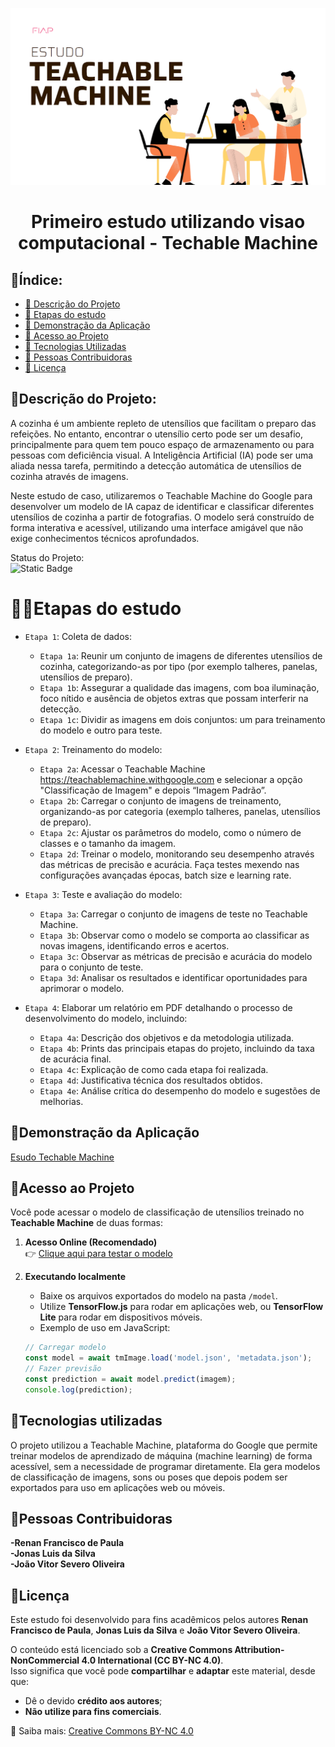 ![alt text](image.png)
<h1 align="center"> Primeiro estudo utilizando visao computacional - Techable Machine</h1>

## 📌Índice:

- [📌 Descrição do Projeto](#-descrição-do-projeto)
- [📌 Etapas do estudo](#hammeretapas-do-estudo)
- [📌 Demonstração da Aplicação](#-demonstração-da-aplicação)
- [📌 Acesso ao Projeto](#-acesso-ao-projeto)
- [📌 Tecnologias Utilizadas](#-tecnologias-utilizadas)
- [📌 Pessoas Contribuidoras](#-pessoas-contribuidoras)
- [📌 Licença](#-licença)
  
## 📌Descrição do Projeto:
A cozinha é um ambiente repleto de utensílios que facilitam o preparo das refeições. No entanto, encontrar o utensílio certo pode ser um desafio, principalmente para quem tem pouco espaço de armazenamento ou para pessoas com deficiência visual. A Inteligência Artificial (IA) pode ser uma aliada nessa tarefa, permitindo a detecção automática de utensílios de cozinha através de imagens.

Neste estudo de caso, utilizaremos o Teachable Machine do Google para desenvolver um modelo de IA capaz de identificar e classificar diferentes utensílios de cozinha a partir de fotografias. O modelo será construído de forma interativa e acessível, utilizando uma interface amigável que não exige conhecimentos técnicos aprofundados.

Status do Projeto:<br>
![Static Badge](https://img.shields.io/badge/Status-Finished-green)

# :hammer:📌Etapas do estudo
- `Etapa 1`: Coleta de dados:

    - `Etapa 1a`: Reunir um conjunto de imagens de diferentes utensílios de cozinha, categorizando-as por tipo (por exemplo talheres, panelas, utensílios de preparo).
    - `Etapa 1b`: Assegurar a qualidade das imagens, com boa iluminação, foco nítido e ausência de objetos extras que possam interferir na detecção.
    - `Etapa 1c`: Dividir as imagens em dois conjuntos: um para treinamento do modelo e outro para teste.

- `Etapa 2`: Treinamento do modelo:

    - `Etapa 2a`: Acessar o Teachable Machine <https://teachablemachine.withgoogle.com> e selecionar a opção "Classificação de Imagem" e depois “Imagem Padrão”.
    - `Etapa 2b`: Carregar o conjunto de imagens de treinamento, organizando-as por categoria (exemplo talheres, panelas, utensílios de preparo).
    - `Etapa 2c`: Ajustar os parâmetros do modelo, como o número de classes e o tamanho da imagem.
    - `Etapa 2d`: Treinar o modelo, monitorando seu desempenho através das métricas de precisão e acurácia. Faça testes mexendo nas configurações avançadas épocas, batch size e learning rate.

- `Etapa 3`: Teste e avaliação do modelo:

    - `Etapa 3a`: Carregar o conjunto de imagens de teste no Teachable Machine.
    - `Etapa 3b`: Observar como o modelo se comporta ao classificar as novas imagens, identificando erros e acertos.
    - `Etapa 3c`: Observar as métricas de precisão e acurácia do modelo para o conjunto de teste.
    - `Etapa 3d`: Analisar os resultados e identificar oportunidades para aprimorar o modelo.


- `Etapa 4`: Elaborar um relatório em PDF detalhando o processo de desenvolvimento do modelo, incluindo:

     - `Etapa 4a`: Descrição dos objetivos e da metodologia utilizada.
     - `Etapa 4b`: Prints das principais etapas do projeto, incluindo da taxa de acurácia final.
     - `Etapa 4c`: Explicação de como cada etapa foi realizada.
     - `Etapa 4d`: Justificativa técnica dos resultados obtidos.
     - `Etapa 4e`: Análise crítica do desempenho do modelo e sugestões de melhorias.

## 📌Demonstração da Aplicação
[Esudo Techable Machine](Estudo-Teachable-Machine/TechableMachine.pdf)

## 📌Acesso ao Projeto
Você pode acessar o modelo de classificação de utensílios treinado no **Teachable Machine** de duas formas:

1. **Acesso Online (Recomendado)**  
   👉 [Clique aqui para testar o modelo](LINK_DO_MODELO)  

2. **Executando localmente**  
   - Baixe os arquivos exportados do modelo na pasta `/model`.  
   - Utilize **TensorFlow.js** para rodar em aplicações web, ou **TensorFlow Lite** para rodar em dispositivos móveis.  
   - Exemplo de uso em JavaScript:  

   ```javascript
   // Carregar modelo
   const model = await tmImage.load('model.json', 'metadata.json');
   // Fazer previsão
   const prediction = await model.predict(imagem);
   console.log(prediction);

## 📌Tecnologias utilizadas
O projeto utilizou a Teachable Machine, plataforma do Google que permite treinar modelos de aprendizado de máquina (machine learning) de forma acessível, sem a necessidade de programar diretamente. Ela gera modelos de classificação de imagens, sons ou poses que depois podem ser exportados para uso em aplicações web ou móveis.

## 📌Pessoas Contribuidoras
**-Renan Francisco de Paula**<br>
**-Jonas Luis da Silva**<br>
**-João Vitor Severo Oliveira**

## 📌Licença
Este estudo foi desenvolvido para fins acadêmicos pelos autores **Renan Francisco de Paula**, **Jonas Luis da Silva** e **João Vitor Severo Oliveira**.  

O conteúdo está licenciado sob a **Creative Commons Attribution-NonCommercial 4.0 International (CC BY-NC 4.0)**.  
Isso significa que você pode **compartilhar** e **adaptar** este material, desde que:  
- Dê o devido **crédito aos autores**;  
- **Não utilize para fins comerciais**.  

🔗 Saiba mais: [Creative Commons BY-NC 4.0](https://creativecommons.org/licenses/by-nc/4.0/)
